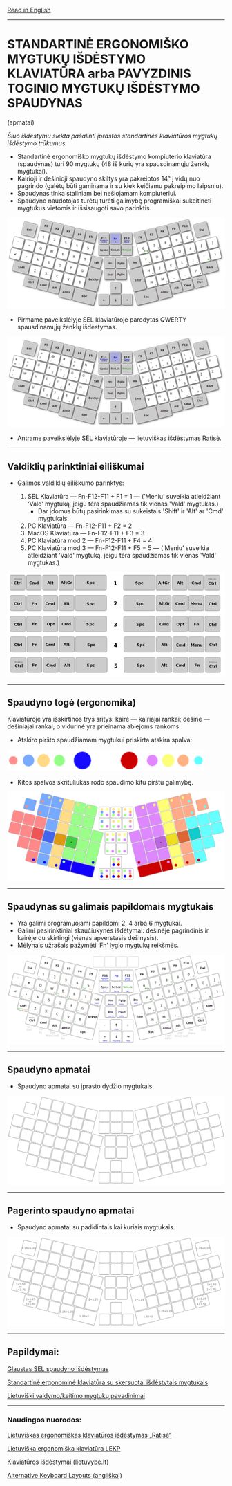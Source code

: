 [Read in English](README.md)

-----------------------------------------------
# STANDARTINĖ ERGONOMIŠKO MYGTUKŲ IŠDĖSTYMO KLAVIATŪRA arba PAVYZDINIS TOGINIO MYGTUKŲ IŠDĖSTYMO SPAUDYNAS
(apmatai)

_Šiuo išdėstymu siekta pašalinti įprastos standartinės klaviatūros mygtukų išdėstymo trūkumus._

+ Standartinė ergonomiško mygtukų išdėstymo kompiuterio klaviatūra (spaudynas) turi 90 mygtukų (48 iš kurių yra spausdinamųjų ženklų mygtukai).
+ Kairioji ir dešinioji spaudyno skiltys yra pakreiptos 14° į vidų nuo pagrindo (galėtų būti gaminama ir su kiek keičiamu pakreipimo laipsniu).
+ Spaudynas tinka staliniam bei nešiojamam kompiuteriui.
+ Spaudyno naudotojas turėtų turėti galimybę programiškai sukeitinėti mygtukus vietomis ir išsisaugoti savo parinktis.


![SEL spaudynas](img/sel.png)

+ Pirmame paveikslėlyje SEL klaviatūroje parodytas QWERTY spausdinamųjų ženklų išdėstymas.

![Ratisė SEL spaudyne](img/sel_ratise.png)

+ Antrame paveikslėlyje SEL klaviatūroje — lietuviškas išdėstymas [Ratisė](https://albuck.github.io/Ratise-layout/).


-----------------------------------------------
## Valdiklių parinktiniai eiliškumai

+ Galimos valdiklių eiliškumo parinktys:

  1. SEL Klaviatūra — Fn-F12-F11 + F1 = 1 — (’Meniu’ suveikia atleidžiant ‘Vald‘ mygtuką, jeigu tėra spaudžiamas tik vienas 'Vald' mygtukas.)
     + Dar įdomus būtų pasirinkimas su sukeistais 'Shift' ir 'Alt' ar 'Cmd' mygtukais.
  2. PC Klaviatūra — Fn-F12-F11 + F2 = 2
  3. MacOS Klaviatūra — Fn-F12-F11 + F3 = 3
  4. PC Klaviatūra mod 2 — Fn-F12-F11 + F4 = 4
  5. PC Klaviatūra mod 3 — Fn-F12-F11 + F5 = 5 — (’Meniu’ suveikia atleidžiant ‘Vald‘ mygtuką, jeigu tėra spaudžiamas tik vienas 'Vald' mygtukas.)

![SEL Valdikliai](img/vald.png)

-----------------------------------------------
## Spaudyno togė (ergonomika)

Klaviatūroje yra išskirtinos trys sritys: kairė — kairiajai rankai; dešinė — dešiniajai rankai; o vidurinė yra prieinama abiejoms rankoms.

+ Atskiro piršto spaudžiamam mygtukui priskirta atskira spalva:

![Priskirtos pirštams spalvos](img/prst.png)

+ Kitos spalvos skrituliukas rodo spaudimo kitu pirštu galimybę.

![SEL spaudyno toga](img/sel_ergonomics.png)

-----------------------------------------------
## Spaudynas su galimais papildomais mygtukais

+ Yra galimi programuojami papildomi 2, 4 arba 6 mygtukai.
+ Galimi pasirinktiniai skaučiukynės išdėtymai: dešinėje pagrindinis ir kairėje du skirtingi (vienas apverstasis dešinysis).
+ Mėlynais užrašais pažymėti ‘Fn’ lygio mygtukų reikšmės.

![Visas SEL spaudynas](img/sel_full.png)

-----------------------------------------------
## Spaudyno apmatai

+ Spaudyno apmatai su įprasto dydžio mygtukais.

![SEL pamatinis spaudynas](img/sel_basic.png)

-----------------------------------------------
## Pagerinto spaudyno apmatai

+ Spaudyno apmatai su padidintais kai kuriais mygtukais.

![SEL pagerinta spaudyno toga](img/sel_enhanced.png)

-----------------------------------------------

## Papildymai:

[Glaustas SEL spaudyno išdėstymas](glaustas_sel.md)

[Standartinė ergonominė klaviatūra su skersuotai išdėstytais mygtukais](skersuotas_sel.md)

[Lietuviški valdymo/keitimo mygtukų pavadinimai](mygt_pavadinimai.md)

-----------------------------------------------


### Naudingos nuorodos:

[Lietuviškas ergonomiškas klaviatūros išdėstymas „Ratisė“](https://albuck.github.io/Ratise-layout/)

[Lietuviška ergonomiška klaviatūra LEKP](https://lekp.info/)

[Klaviatūros išdėstymai (lietuvybė.lt)](http://lietuvybė.lt/standartai/klaviat%C5%ABros-i%C5%A1d%C4%97stymai/)

[Alternative Keyboard Layouts (angliškai)](http://xahlee.info/kbd/dvorak_and_all_keyboard_layouts.html)

